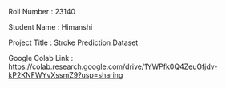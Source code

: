 Roll Number       :    23140 

Student Name      :    Himanshi 

Project Title     :    Stroke Prediction Dataset 

Google Colab Link :    https://colab.research.google.com/drive/1YWPfk0Q4ZeuGfjdv-kP2KNFWYvXssmZ9?usp=sharing 

